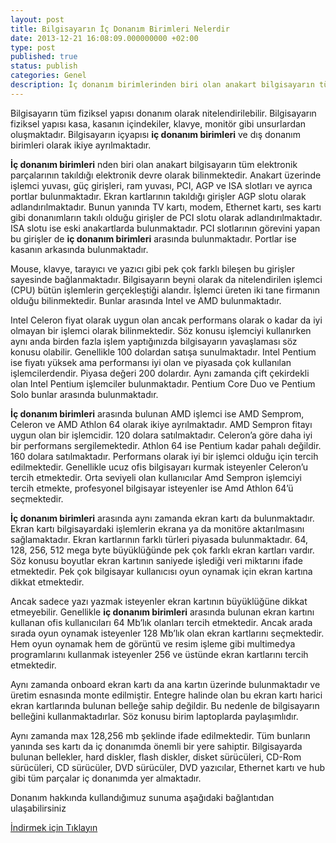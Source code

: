 ```yaml
---
layout: post
title: Bilgisayarın İç Donanım Birimleri Nelerdir
date: 2013-12-21 16:08:09.000000000 +02:00
type: post
published: true
status: publish
categories: Genel
description: İç donanım birimlerinden biri olan anakart bilgisayarın tüm elektronik parçalarının takıldığı elektronik devre olarak bilinmektedir
---
```


Bilgisayarın tüm fiziksel yapısı donanım olarak nitelendirilebilir. Bilgisayarın fiziksel yapısı kasa, kasanın içindekiler, klavye, monitör gibi unsurlardan oluşmaktadır. Bilgisayarın içyapısı **iç donanım birimleri** ve dış donanım birimleri olarak ikiye ayrılmaktadır.

**İç donanım birimleri** nden biri olan anakart bilgisayarın tüm elektronik parçalarının takıldığı elektronik devre olarak bilinmektedir. Anakart üzerinde işlemci yuvası, güç girişleri, ram yuvası, PCI, AGP ve ISA slotları ve ayrıca portlar bulunmaktadır. Ekran kartlarının takıldığı girişler AGP slotu olarak adlandırılmaktadır. Bunun yanında TV kartı, modem, Ethernet kartı, ses kartı gibi donanımların takılı olduğu girişler de PCI slotu olarak adlandırılmaktadır. ISA slotu ise eski anakartlarda bulunmaktadır. PCI slotlarının görevini yapan bu girişler de **iç donanım birimleri** arasında bulunmaktadır. Portlar ise kasanın arkasında bulunmaktadır.

Mouse, klavye, tarayıcı ve yazıcı gibi pek çok farklı bileşen bu girişler sayesinde bağlanmaktadır. Bilgisayarın beyni olarak da nitelendirilen işlemci (CPU) bütün işlemlerin gerçekleştiği alandır. İşlemci üreten iki tane firmanın olduğu bilinmektedir. Bunlar arasında Intel ve AMD bulunmaktadır.

Intel Celeron fiyat olarak uygun olan ancak performans olarak o kadar da iyi olmayan bir işlemci olarak bilinmektedir. Söz konusu işlemciyi kullanırken aynı anda birden fazla işlem yaptığınızda bilgisayarın yavaşlaması söz konusu olabilir. Genellikle 100 dolardan satışa sunulmaktadır. Intel Pentium ise fiyatı yüksek ama performansı iyi olan ve piyasada çok kullanılan işlemcilerdendir. Piyasa değeri 200 dolardır. Aynı zamanda çift çekirdekli olan Intel Pentium işlemciler bulunmaktadır. Pentium Core Duo ve Pentium Solo bunlar arasında bulunmaktadır.

**İç donanım birimleri** arasında bulunan AMD işlemci ise AMD Semprom, Celeron ve AMD Athlon 64 olarak ikiye ayrılmaktadır. AMD Sempron fitayı uygun olan bir işlemcidir. 120 dolara satılmaktadır. Celeron’a göre daha iyi bir performans sergilemektedir. Athlon 64 ise Pentium kadar pahalı değildir. 160 dolara satılmaktadır. Performans olarak iyi bir işlemci olduğu için tercih edilmektedir. Genellikle ucuz ofis bilgisayarı kurmak isteyenler Celeron’u tercih etmektedir. Orta seviyeli olan kullanıcılar Amd Sempron işlemciyi tercih etmekte, profesyonel bilgisayar isteyenler ise Amd Athlon 64’ü seçmektedir.

**İç donanım birimleri** arasında aynı zamanda ekran kartı da bulunmaktadır. Ekran kartı bilgisayardaki işlemlerin ekrana ya da monitöre aktarılmasını sağlamaktadır. Ekran kartlarının farklı türleri piyasada bulunmaktadır. 64, 128, 256, 512 mega byte büyüklüğünde pek çok farklı ekran kartları vardır. Söz konusu boyutlar ekran kartının saniyede işlediği veri miktarını ifade etmektedir. Pek çok bilgisayar kullanıcısı oyun oynamak için ekran kartına dikkat etmektedir.

Ancak sadece yazı yazmak isteyenler ekran kartının büyüklüğüne dikkat etmeyebilir. Genellikle **iç donanım birimleri** arasında bulunan ekran kartını kullanan ofis kullanıcıları 64 Mb’lık olanları tercih etmektedir. Ancak arada sırada oyun oynamak isteyenler 128 Mb’lık olan ekran kartlarını seçmektedir. Hem oyun oynamak hem de görüntü ve resim işleme gibi multimedya programlarını kullanmak isteyenler 256 ve üstünde ekran kartlarını tercih etmektedir.

Aynı zamanda onboard ekran kartı da ana kartın üzerinde bulunmaktadır ve üretim esnasında monte edilmiştir. Entegre halinde olan bu ekran kartı harici ekran kartlarında bulunan belleğe sahip değildir. Bu nedenle de bilgisayarın belleğini kullanmaktadırlar. Söz konusu birim laptoplarda paylaşımlıdır.

Aynı zamanda max 128,256 mb şeklinde ifade edilmektedir. Tüm bunların yanında ses kartı da iç donanımda önemli bir yere sahiptir. Bilgisayarda bulunan bellekler, hard diskler, flash diskler, disket sürücüleri, CD-Rom sürücüleri, CD sürücüler, DVD sürücüler, DVD yazıcılar, Ethernet kartı ve hub gibi tüm parçalar iç donanımda yer almaktadır.

Donanım hakkında kullandığımuz sunuma aşağıdaki bağlantıdan ulaşabilirsiniz

[İndirmek için Tıklayın](https://mertcangokgoz.com/Downloads/Donanim.Asil.Sunu.T.K.L.SH.pptx)
